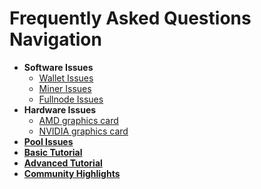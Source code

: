 # Frequently Asked Questions Navigation

- **Software Issues**
    - [Wallet Issues](/faq/software-issues/wallet)
    - [Miner Issues](/faq/software-issues/miner)
    - [Fullnode Issues](/faq/software-issues/fullnode)
- **Hardware Issues**
    - [AMD graphics card](/faq/hardware-issues/amd)
    - [NVIDIA graphics card](/faq/hardware-issues/nvidia)
- [**Pool Issues**](/faq/pool-issues)
- [**Basic Tutorial**](/faq/basic-tutorial/)
- [**Advanced Tutorial**](/faq/advanced-tutorial/)
- [**Community Highlights**](/faq/community/)